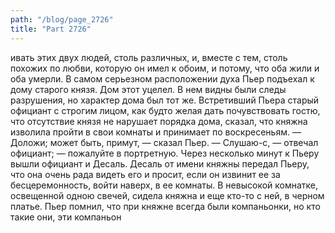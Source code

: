 ```yaml
---
path: "/blog/page_2726"
title: "Part 2726"
---
```


ивать этих двух людей, столь различных, и, вместе с тем, столь похожих по любви, которую он имел к обоим, и потому, что оба жили и оба умерли.
В самом серьезном расположении духа Пьер подъехал к дому старого князя. Дом этот уцелел. В нем видны были следы разрушения, но характер дома был тот же. Встретивший Пьера старый официант с строгим лицом, как будто желая дать почувствовать гостю, что отсутствие князя не нарушает порядка дома, сказал, что княжна изволила пройти в свои комнаты и принимает по воскресеньям.
— Доложи; может быть, примут, — сказал Пьер.
— Слушаю-с, — отвечал официант; — пожалуйте в портретную.
Через несколько минут к Пьеру вышли официант и Десаль. Десаль от имени княжны передал Пьеру, что она очень рада видеть его и просит, если он извинит ее за бесцеремонность, войти наверх, в ее комнаты.
В невысокой комнатке, освещенной одною свечей, сидела княжна и еще кто-то с ней, в черном платье. Пьер помнил, что при княжне всегда были компаньонки, но кто такие они, эти компаньон
